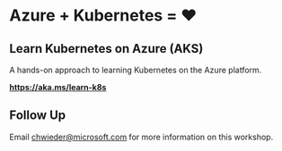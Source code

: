 # Azure + Kubernetes = :hearts:

## Learn Kubernetes on Azure (AKS)

A hands-on approach to learning Kubernetes on the Azure platform.

**https://aka.ms/learn-k8s**

## Follow Up

Email chwieder@microsoft.com for more information on this workshop.